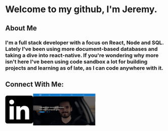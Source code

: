 # Welcome to my github, I'm Jeremy.
## About Me
### I'm a full stack developer with a focus on React, Node and SQL. Lately I've been using more document-based databases and taking a dive into react-native. If you're wondering why more isn't here I've been using code sandbox a lot for building projects and learning as of late, as I can code anywhere with it.

## Connect With Me:
<a href="https://linkedin.com/in/barber-jeremy"><img src="https://raw.githubusercontent.com/onlytruejeremy/onlytruejeremy/9bdb6aaeaf2f6e549d046bc30da2ec6effd782e4/linkedin.svg" align="left" height="100px"/></a>
<a href="https://onlytruejeremy.github.io"><img src="https://github.com/onlytruejeremy/onlytruejeremy/blob/main/portfolioimage.PNG?raw=true" align="left" height="100px"/></a>
